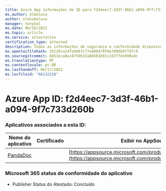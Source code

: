 ```yaml
---
title: Azure App informações de ID para f2d4eec7-3d3f-46b1-a094-9f7c733d260b
ms.author: elmalova
author: elenamalova
manager: tonybal
ms.date: 06/16/2022
ms.topic: article
ms.service: attestation
certification_type: attested
description: Todas as informações de segurança e conformidade disponíveis para f2d4eec7-3d3f-46b1-a094-9f7c733d260b.
ms.openlocfilehash: 2b128ca24fe9d07c77e488470f0e789db9f7dfc9
ms.sourcegitcommit: bb53eca8ac8750b33a86501b91c332f74e998edc
ms.translationtype: MT
ms.contentlocale: pt-BR
ms.lasthandoff: 06/17/2022
ms.locfileid: "66132216"
---
```

# <a name="azure-app-id-f2d4eec7-3d3f-46b1-a094-9f7c733d260b"></a>Azure App ID: f2d4eec7-3d3f-46b1-a094-9f7c733d260b


### <a name="apps-associated-with-this-id"></a>Aplicativos associados a esta ID:
| **Nome do aplicativo** | **Certificado** | **Exibir no AppSource** |
|--------------|---------------|-----------------------|
| [PandaDoc](../forward/WA200002927.md) |  | [https://appsource.microsoft.com/product/office/WA200002927](https://appsource.microsoft.com/product/office/WA200002927) |

### <a name="microsoft-365-app-compliance-status"></a>Microsoft 365 status de conformidade do aplicativo
- Publisher Status do Atestado: Concluído
